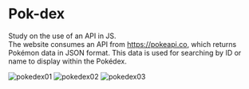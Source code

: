# Pok-dex
Study on the use of an API in JS. <br>
The website consumes an API from https://pokeapi.co, which returns Pokémon data in JSON format. This data is used for searching by ID or name to display within the Pokédex.

![pokedex01](https://github.com/Sparfat/Pok-dex/assets/64151258/0650c933-9bc8-474a-929c-3d10182d13c5)
![pokedex02](https://github.com/Sparfat/Pok-dex/assets/64151258/c21bddf9-ce62-4584-b822-c75c4ab6141f) ![pokedex03](https://github.com/Sparfat/Pok-dex/assets/64151258/b532d54a-0a2a-4262-a476-b409057eb4b6)
